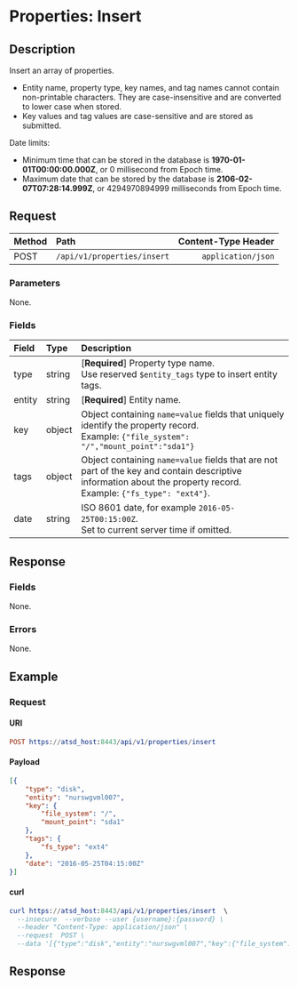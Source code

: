 # Properties: Insert

## Description

Insert an array of properties.

* Entity name, property type, key names, and tag names cannot contain non-printable characters. They are case-insensitive and are converted to lower case when stored. 
* Key values and tag values are case-sensitive and are stored as submitted.

Date limits:

* Minimum time that can be stored in the database is **1970-01-01T00:00:00.000Z**, or 0 millisecond from Epoch time.
* Maximum date that can be stored by the database is **2106-02-07T07:28:14.999Z**, or 4294970894999 milliseconds from Epoch time.

## Request

| **Method** | **Path** | **Content-Type Header**|
|:---|:---|---:|
| POST | `/api/v1/properties/insert` | `application/json` |

### Parameters

None.

### Fields

| **Field**  |**Type**  | **Description**  |
|:---|:---|:---|
| type | string | [**Required**] Property type name. <br>Use reserved `$entity_tags` type to insert entity tags.|
| entity | string | [**Required**] Entity name. |
| key | object | Object containing `name=value` fields that uniquely identify the property record. <br>Example: `{"file_system": "/","mount_point":"sda1"}`|
| tags | object | Object containing `name=value` fields that are not part of the key and contain descriptive information about the property record. <br>Example: `{"fs_type": "ext4"}`. |
| date | string | ISO 8601 date, for example `2016-05-25T00:15:00Z`. <br>Set to current server time if omitted. |

## Response

### Fields

None.

### Errors

None.

## Example

### Request

#### URI

```elm
POST https://atsd_host:8443/api/v1/properties/insert
```

#### Payload

```json
[{
    "type": "disk",
    "entity": "nurswgvml007",
    "key": {
        "file_system": "/",
        "mount_point": "sda1"
    },
    "tags": {
        "fs_type": "ext4"
    },
    "date": "2016-05-25T04:15:00Z"
}]
```

#### curl

```elm
curl https://atsd_host:8443/api/v1/properties/insert  \
  --insecure  --verbose --user {username}:{password} \
  --header "Content-Type: application/json" \
  --request  POST \
  --data '[{"type":"disk","entity":"nurswgvml007","key":{"file_system":"/","mount_point":"sda1"},"tags":{"fs_type":"ext4"},"date":"2016-05-25T04:15:00Z"}]'
```

## Response 

